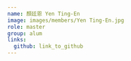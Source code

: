 ```yaml
---
name: 顏廷恩 Yen Ting-En 
image: images/members/Yen Ting-En.jpg 
role: master
group: alum
links:
  github: link_to_github 
---
```

